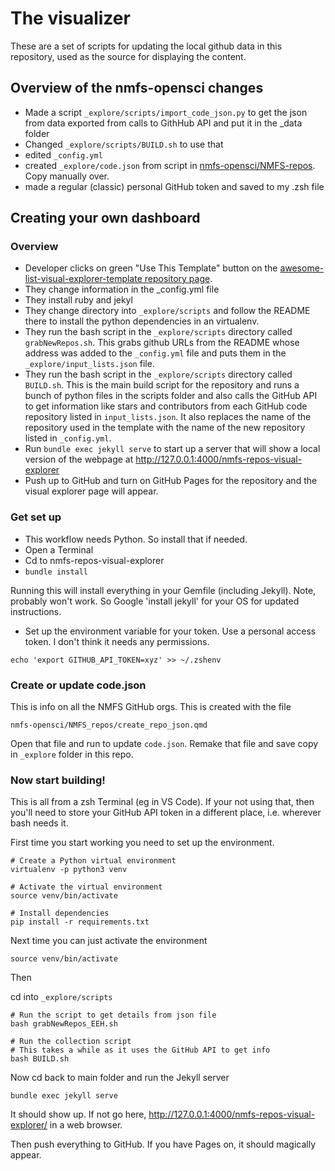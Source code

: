# The visualizer

These are a set of scripts for updating the local github data in this repository, used as the source for displaying the content.

## Overview of the nmfs-opensci changes

- Made a script `_explore/scripts/import_code_json.py` to get the json from data exported from calls to GithHub API and put it in the _data folder
- Changed `_explore/scripts/BUILD.sh` to use that
- edited `_config.yml`
- created `_explore/code.json` from script in [nmfs-opensci/NMFS-repos](https://github.com/nmfs-opensci/NMFS-repos). Copy manually over.
- made a regular (classic) personal GitHub token and saved to my .zsh file

## Creating your own dashboard

### Overview

- Developer clicks on green "Use This Template" button on the <a href="https://github.com/JustinGOSSES/awesome-list-visual-explorer-template">awesome-list-visual-explorer-template repository page</a>. 
- They change information in the _config.yml file
- They install ruby and jekyl 
- They change directory into `_explore/scripts` and follow the README there to install the python dependencies in an virtualenv. 
- They run the bash script in the `_explore/scripts` directory called `grabNewRepos.sh`. This grabs github URLs from the README whose address was added to the `_config.yml` file and puts them in the `_explore/input_lists.json` file. 
- They run the bash script in the `_explore/scripts` directory called `BUILD.sh`. This is the main build script for the repository and runs a bunch of python files in the scripts folder and also calls the GitHub API to get information like stars and contributors from each GitHub code repository listed in `input_lists.json`. It also replaces the name of the repository used in the template with the name of the new repository listed in `_config.yml`.
- Run `bundle exec jekyll serve` to start up a server that will show a local version of the webpage at http://127.0.0.1:4000/nmfs-repos-visual-explorer
- Push up to GitHub and turn on GitHub Pages for the repository and the visual explorer page will appear.

### Get set up

* This workflow needs Python. So install that if needed.
* Open a Terminal
* Cd to nmfs-repos-visual-explorer
* `bundle install`

Running this will install everything in your Gemfile (including Jekyll). Note, probably won't work. So Google 'install jekyll' for your OS for updated instructions.

* Set up the environment variable for your token. Use a personal access token. I don't think it needs any permissions.
```
echo 'export GITHUB_API_TOKEN=xyz' >> ~/.zshenv
```

### Create or update code.json

This is info on all the NMFS GitHub orgs. This is created with the file
```
nmfs-opensci/NMFS_repos/create_repo_json.qmd
```
Open that file and run to update `code.json`. Remake that file and save copy in `_explore` folder in this repo.


### Now start building!

This is all from a zsh Terminal (eg in VS Code). If your not using that, then you'll need to store your GitHub API token in a different place, i.e. wherever bash needs it.

First time you start working you need to set up the environment.
```
# Create a Python virtual environment
virtualenv -p python3 venv

# Activate the virtual environment
source venv/bin/activate

# Install dependencies
pip install -r requirements.txt
```

Next time you can just activate the environment
```
source venv/bin/activate
```

Then

cd into `_explore/scripts`

```
# Run the script to get details from json file
bash grabNewRepos_EEH.sh

# Run the collection script
# This takes a while as it uses the GitHub API to get info
bash BUILD.sh
```

Now cd back to main folder and run the Jekyll server
```
bundle exec jekyll serve
```

It should show up. If not go here, <http://127.0.0.1:4000/nmfs-repos-visual-explorer/> in a web browser.

Then push everything to GitHub. If you have Pages on, it should magically appear.
